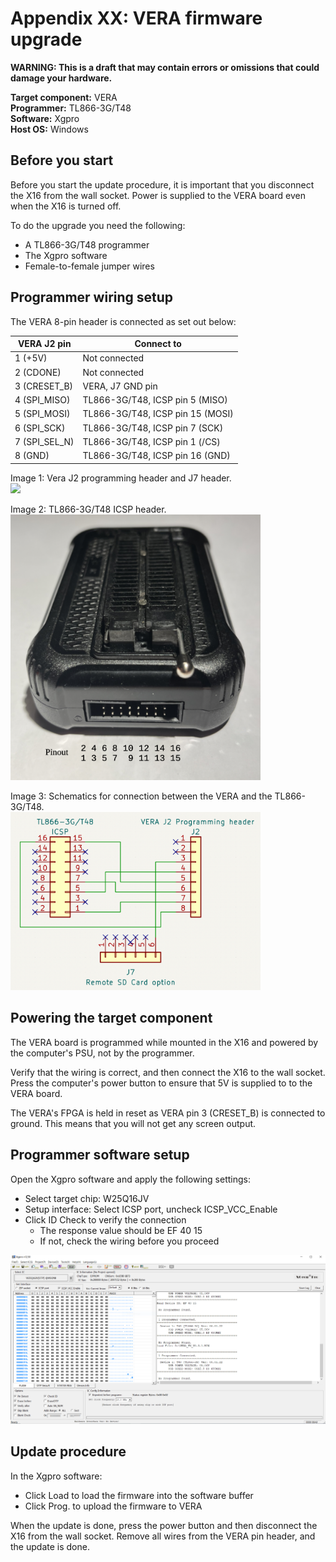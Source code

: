 # Appendix XX: VERA firmware upgrade

**WARNING: This is a draft that may contain errors or omissions that could damage your hardware.**

**Target component:** VERA  
**Programmer:** TL866-3G/T48  
**Software:** Xgpro  
**Host OS:** Windows  


## Before you start

Before you start the update procedure, it is important that
you disconnect the X16 from the wall socket. Power is supplied to the
VERA board even when the X16 is turned off.

To do the upgrade you need the following:
- A TL866-3G/T48 programmer
- The Xgpro software
- Female-to-female jumper wires


## Programmer wiring setup

The VERA 8-pin header is connected as set out below:

| VERA J2 pin   | Connect to                       |
|---------------|----------------------------------|
| 1 (+5V)       | Not connected                    |
| 2 (CDONE)     | Not connected                    |
| 3 (CRESET_B)  | VERA, J7 GND pin                 |
| 4 (SPI_MISO)  | TL866-3G/T48, ICSP pin 5 (MISO)  |
| 5 (SPI_MOSI)  | TL866-3G/T48, ICSP pin 15 (MOSI) |
| 6 (SPI_SCK)   | TL866-3G/T48, ICSP pin 7 (SCK)   |
| 7 (SPI_SEL_N) | TL866-3G/T48, ICSP pin 1 (/CS)   |
| 8 (GND)       | TL866-3G/T48, ICSP pin 16 (GND)  |

Image 1: Vera J2 programming header and J7 header.<br>
<img src="images/vera-prg-hdr.png" width="400" />

Image 2: TL866-3G/T48 ICSP header.<br>
<img src="images/tl866-3g-icsp.png" width="400" />

Image 3: Schematics for connection between the VERA and the TL866-3G/T48.<br>
<img src="images/tl866-3g-to-vera.png" width="400" />


## Powering the target component

The VERA board is programmed while mounted in the X16 and powered
by the computer's PSU, not by the programmer.

Verify that the wiring is correct, and then connect the X16 
to the wall socket. Press the
computer's power button to ensure that 5V is supplied to
to the VERA board.

The VERA's FPGA is held in reset as VERA pin 3 (CRESET_B)
is connected to ground. This means that you will not get
any screen output.


## Programmer software setup

Open the Xgpro software and apply the following settings:

- Select target chip: W25Q16JV
- Setup interface: Select ICSP port, uncheck ICSP_VCC_Enable
- Click ID Check to verify the connection
    - The response value should be EF 40 15
    - If not, check the wiring before you proceed

<img src="images/xgpro-window.png" width="600" />


## Update procedure

In the Xgpro software:
- Click Load to load the firmware into the software buffer
- Click Prog. to upload the firmware to VERA

When the update is done, press the power button and then disconnect the X16 from the wall socket. Remove all wires from the VERA pin header,
and the update is done.